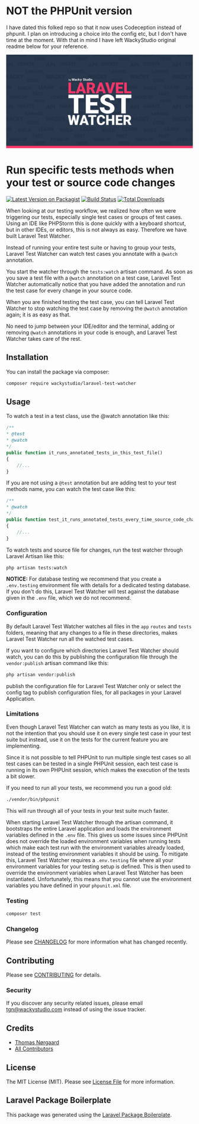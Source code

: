 # NOT the PHPUnit version

I have dated this folked repo so that it now uses Codeception instead of phpunit. I plan on introducing a choice into the config etc, but I don't have time at the moment.
With that in mind I have left WackyStudio original readme below for your reference.

![Logo](logo.jpg)
# Run specific tests methods when your test or source code changes

[![Latest Version on Packagist](https://img.shields.io/packagist/v/wackystudio/laravel-test-watcher.svg?style=flat-square)](https://packagist.org/packages/wackystudio/laravel-test-watcher)
[![Build Status](https://travis-ci.org/WackyStudio/laravel-test-watcher.svg?branch=master&style=flat-square)](https://travis-ci.org/WackyStudio/laravel-test-watcher.svg?branch=master)
[![Total Downloads](https://img.shields.io/packagist/dt/wackystudio/laravel-test-watcher.svg?style=flat-square)](https://packagist.org/packages/wackystudio/laravel-test-watcher)

When looking at our testing workflow, we realized how often we were triggering our tests, especially single test cases or groups of test cases.
Using an IDE like PHPStorm this is done quickly with a keyboard shortcut, but in other IDEs, or editors, this is not always as easy. 
Therefore we have built Laravel Test Watcher.

Instead of running your entire test suite or having to group your tests, Laravel Test Watcher can watch 
test cases you annotate with a `@watch` annotation.

You start the watcher through the `tests:watch` artisan command. 
As soon as you save a test file with a `@watch` annotation on a test case, 
Laravel Test Watcher automatically notice that you have added the annotation 
and run the test case for every change in your source code.

When you are finished testing the test case, you can tell Laravel Test Watcher 
to stop watching the test case by removing the `@watch` annotation again; it is as easy as that.

No need to jump between your IDE/editor and the terminal, adding or removing `@watch` annotations in your code is enough, 
and Laravel Test Watcher takes care of the rest.

## Installation

You can install the package via composer:

```bash
composer require wackystudio/laravel-test-watcher
```

## Usage
To watch a test in a test class, use the @watch annotation like this:
``` php
/**
* @test
* @watch
*/
public function it_runs_annotated_tests_in_this_test_file()
{
    //...
}
```
If you are not using a `@test` annotation but are adding test to your test methods name, you can watch the test case like this:
``` php
/**
* @watch
*/
public function test_it_runs_annotated_tests_every_time_source_code_changes()
{
    //...
}
```
To watch tests and source file for changes, run the test watcher through Laravel Artisan like this:
```bash
php artisan tests:watch
```

**NOTICE:**
For database testing we recommend that you create a `.env.testing` environment file with details for a dedicated testing database. 
If you don't do this, Laravel Test Watcher will test against the database given in the `.env` file, which we do not recommend.

### Configuration
By default Laravel Test Watcher watches all files in the `app` `routes` and `tests` folders, 
meaning that any changes to a file in these directories, makes Laravel Test Watcher run all the watched test cases.

If you want to configure which directories Laravel Test Watcher should watch, you can do this by publishing the configuration file
through the `vendor:publish` artisan command like this:
```bash
php artisan vendor:publish
```
publish the configuration file for Laravel Test Watcher only or select the config tag to publish configuration files, for all packages in your Laravel Application.

### Limitations
Even though Laravel Test Watcher can watch as many tests as you like, 
it is not the intention that you should use it on every single test case in your test suite but instead, use it on the tests for the current feature you are implementing.

Since it is not possible to tell PHPUnit to run multiple single test cases so all test cases can be tested in a single PHPUnit session, each test case is running in its own PHPUnit session, which makes the execution of the tests a bit slower. 

If you need to run all your tests, we recommend you run a good old:
```bash
./vendor/bin/phpunit
```
This will run through all of your tests in your test suite much faster.

When starting Laravel Test Watcher through the artisan command, it bootstraps the entire Laravel application and loads the environment variables defined in the `.env` file. 
This gives us some issues since PHPUnit does not override the loaded environment variables when running tests which make each test run with the environment variables already loaded, 
instead of the testing environment variables it should be using. 
To mitigate this, Laravel Test Watcher requires a `.env.testing` file where all your environment variables for your testing setup is defined. 
This is then used to override the environment variables when Laravel Test Watcher has been instantiated. 
Unfortunately, this means that you cannot use the environment variables you have defined in your `phpunit.xml` file.

### Testing
``` bash
composer test
```

### Changelog

Please see [CHANGELOG](CHANGELOG.md) for more information what has changed recently.

## Contributing

Please see [CONTRIBUTING](CONTRIBUTING.md) for details.

### Security

If you discover any security related issues, please email tgn@wackystudio.com instead of using the issue tracker.

## Credits

- [Thomas Nørgaard](https://github.com/thomasnoergaard)
- [All Contributors](../../contributors)

## License

The MIT License (MIT). Please see [License File](LICENSE.md) for more information.

## Laravel Package Boilerplate

This package was generated using the [Laravel Package Boilerplate](https://laravelpackageboilerplate.com).
